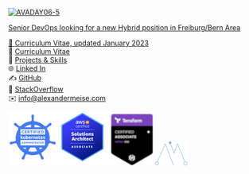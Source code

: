 
<a data-flickr-embed="true" data-context="true" href="https://www.flickr.com/photos/avalancheavax/52046432230/" title="AVADAY06-5"><img src="https://live.staticflickr.com/65535/52046432230_082535ca66_b.jpg" alt="AVADAY06-5">

Senior DevOps looking for a new Hybrid position in Freiburg/Bern Area
  
  
📖 [Curriculum Vitae, updated January 2023](https://resume.io/r/TPNDhAqgD)  
📖 [Curriculum Vitae](https://alexmeise.github.io/cv)  
📂 [Projects & Skills](http://alexmeise.github.io/projects)  
🌐 [Linked In](https://www.linkedin.com/in/alexander-meise-7574a153/)  
✍️ [GitHub](https://github.com/alexmeise)   
🤔 [StackOverflow](https://stackoverflow.com/users/1869399/alexander-meise)  
✉️ info@alexandermeise.com  

  

<img src="credsupdated.png" alt="drawing" float="left"/>
<img src="amlogo.png" alt="drawing" width="13%"/>

